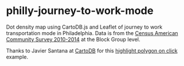 # philly-journey-to-work-mode
Dot density map using CartoDB.js and Leaflet of journey to work transportation mode in Philadelphia. Data is from the [Census American Community Survey 2010-2014](https://www.census.gov/programs-surveys/acs/) at the Block Group level.

Thanks to Javier Santana at [CartoDB](http://www.cartodb.com) for this [highlight polygon on click](http://bl.ocks.org/javisantana/d20063afd2c96a733002) example.
